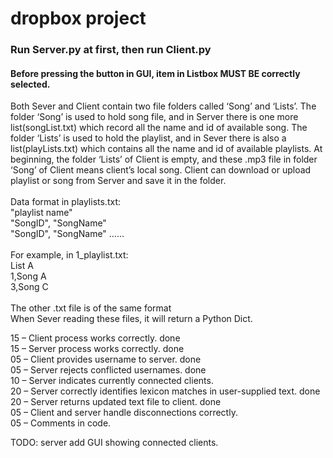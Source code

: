# dropbox project
### Run Server.py at first, then run Client.py
#### Before pressing the button in GUI, item in Listbox MUST BE correctly selected.
Both Sever and Client contain two file folders called ‘Song’ and ‘Lists’. The folder ‘Song’ is used to hold song file, and in Server there is one more list(songList.txt) which record all the name and id of available song. The folder ‘Lists’ is used to hold the playlist, and in Sever there is also a list(playLists.txt) which contains all the name and id of available playlists. At beginning, the folder ‘Lists’ of Client is empty, and these .mp3 file in folder ‘Song’ of Client means client’s local song. Client can download or upload playlist or song from Server and save it in the folder.
<br><br>
Data format in playlists.txt: <br>
"playlist name" <br>
"SongID", "SongName" <br>
"SongID", "SongName" …… <br> <br>
For example, in 1_playlist.txt: <br>
List A <br>
1,Song A <br>
3,Song C <br> <br>
The other .txt file is of the same format <br>
When Sever reading these files, it will return a Python Dict. <br>

15 – Client process works correctly. done <br>
15 – Server process works correctly. done <br>
05 – Client provides username to server. done <br>
05 – Server rejects conflicted usernames. done <br>
10 – Server indicates currently connected clients.<br>
20 – Server correctly identifies lexicon matches in user-supplied text. done <br>
20 – Server returns updated text file to client. done <br>
05 – Client and server handle disconnections correctly.<br>
05 – Comments in code.<br>

TODO: server add GUI showing connected clients.
